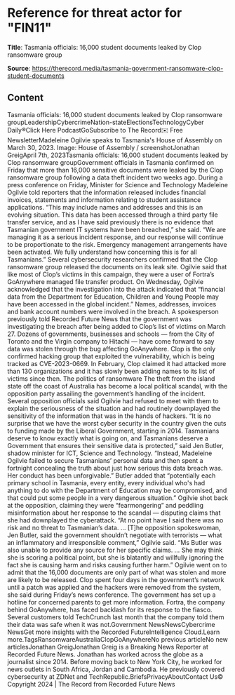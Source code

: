 # Reference for threat actor for "FIN11"

**Title**: Tasmania officials: 16,000 student documents leaked by Clop ransomware group

**Source**: https://therecord.media/tasmania-government-ransomware-clop-student-documents

## Content
Tasmania officials: 16,000 student documents leaked by Clop ransomware groupLeadershipCybercrimeNation-stateElectionsTechnologyCyber Daily®Click Here PodcastGoSubscribe to The Record✉️ Free NewsletterMadeleine Ogilvie speaks to Tasmania's House of Assembly on March 30, 2023. Image: House of Assembly / screenshotJonathan GreigApril 7th, 2023Tasmania officials: 16,000 student documents leaked by Clop ransomware groupGovernment officials in Tasmania confirmed on Friday that more than 16,000 sensitive documents were leaked by the Clop ransomware group following a data theft incident two weeks ago.
During a press conference on Friday, Minister for Science and Technology Madeleine Ogilvie told reporters that the information released includes financial invoices, statements and information relating to student assistance applications.
“This may include names and addresses and this is an evolving situation. This data has been accessed through a third party file transfer service, and as I have said previously there is no evidence that Tasmanian government IT systems have been breached,” she said.
“We are managing it as a serious incident response, and our response will continue to be proportionate to the risk. Emergency management arrangements have been activated. We fully understand how concerning this is for all Tasmanians.”
Several cybersecurity researchers confirmed that the Clop ransomware group released the documents on its leak site. Ogilvie said that like most of Clop’s victims in this campaign, they were a user of Fortra’s GoAnywhere managed file transfer product.
On Wednesday, Ogilvie acknowledged that the investigation into the attack indicated that “financial data from the Department for Education, Children and Young People may have been accessed in the global incident.”
Names, addresses, invoices and bank account numbers were involved in the breach. A spokesperson previously told Recorded Future News that the government was investigating the breach after being added to Clop’s list of victims on March 27.
Dozens of governments, businesses and schools — from the City of Toronto and the Virgin company to Hitachi — have come forward to say data was stolen through the bug affecting GoAnywhere. Clop is the only confirmed hacking group that exploited the vulnerability, which is being tracked as CVE-2023-0669.
In February, Clop claimed it had attacked more than 130 organizations and it has slowly been adding names to its list of victims since then.
The politics of ransomware
The theft from the island state off the coast of Australia has become a local political scandal, with the opposition party assailing the government’s handling of the incident.
Several opposition officials said Ogilvie had refused to meet with them to explain the seriousness of the situation and had routinely downplayed the sensitivity of the information that was in the hands of hackers.
“It is no surprise that we have the worst cyber security in the country given the cuts to funding made by the Liberal Government, starting in 2014. Tasmanians deserve to know exactly what is going on, and Tasmanians deserve a Government that ensures their sensitive data is protected,” said Jen Butler, shadow minister for ICT, Science and Technology.
“Instead, Madeleine Ogilvie failed to secure Tasmanians’ personal data and then spent a fortnight concealing the truth about just how serious this data breach was. Her conduct has been unforgivable.”
Butler added that “potentially each primary school in Tasmania, every entity, every individual who's had anything to do with the Department of Education may be compromised, and that could put some people in a very dangerous situation.”
Ogilvie shot back at the opposition, claiming they were “fearmongering” and peddling misinformation about her response to the scandal — disputing claims that she had downplayed the cyberattack.
“At no point have I said there was no risk and no threat to Tasmanian’s data. … [T]he opposition spokeswoman, Jen Butler, said the government shouldn’t negotiate with terrorists — what an inflammatory and irresponsible comment,” Ogilvie said.
“Ms Butler was also unable to provide any source for her specific claims. … She may think she is scoring a political point, but she is blatantly and willfully ignoring the fact she is causing harm and risks causing further harm.”
Ogilvie went on to admit that the 16,000 documents are only part of what was stolen and more are likely to be released. Clop spent four days in the government’s network until a patch was applied and the hackers were removed from the system, she said during Friday’s news conference.
The government has set up a hotline for concerned parents to get more information.
Fortra, the company behind GoAnywhere, has faced backlash for its response to the fiasco. Several customers told TechCrunch last month that the company told them their data was safe when it was not.Government NewsNewsCybercrime NewsGet more insights with the Recorded FutureIntelligence Cloud.Learn more.TagsRansomwareAustraliaClopGoAnywhereNo previous articleNo new articlesJonathan GreigJonathan Greig is a Breaking News Reporter at Recorded Future News. Jonathan has worked across the globe as a journalist since 2014. Before moving back to New York City, he worked for news outlets in South Africa, Jordan and Cambodia. He previously covered cybersecurity at ZDNet and TechRepublic.BriefsPrivacyAboutContact Us© Copyright 2024 | The Record from Recorded Future News